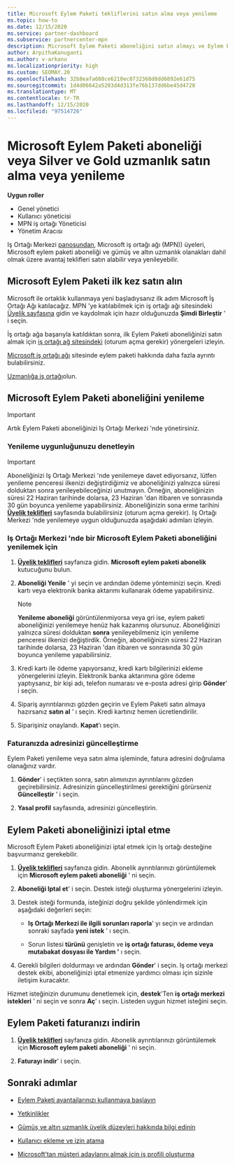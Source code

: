 ```yaml
---
title: Microsoft Eylem Paketi tekliflerini satın alma veya yenileme
ms.topic: how-to
ms.date: 12/15/2020
ms.service: partner-dashboard
ms.subservice: partnercenter-mpn
description: Microsoft Eylem Paketi aboneliğini satın almayı ve Eylem Paketi avantajları kullanmaya nasıl başlayacağınızı öğrenin. Ayrıca bkz. yenilemeyi, iptal etmeyi, faturanızı görüntülemeyi ve daha fazlasını öğrenin.
author: ArpithaKanuganti
ms.author: v-arkanu
ms.localizationpriority: high
ms.custom: SEOMAY.20
ms.openlocfilehash: 32b8eafa688ce6210ec0732368d8dd6892e61d75
ms.sourcegitcommit: 1d4d06642a5203d4d313fe76b137dd6be45d4728
ms.translationtype: MT
ms.contentlocale: tr-TR
ms.lasthandoff: 12/15/2020
ms.locfileid: "97514726"
---
```

# <a name="buy-or-renew-a-microsoft-action-pack-subscription-or-silver-and-gold-competencies"></a>Microsoft Eylem Paketi aboneliği veya Silver ve Gold uzmanlık satın alma veya yenileme


**Uygun roller**

- Genel yönetici
- Kullanıcı yöneticisi
- MPN iş ortağı Yöneticisi
- Yönetim Aracısı


Iş Ortağı Merkezi [panosundan](https://partner.microsoft.com/dashboard), Microsoft iş ortağı ağı (MPN)) üyeleri, Microsoft eylem paketi aboneliği ve gümüş ve altın uzmanlık olanakları dahil olmak üzere avantaj teklifleri satın alabilir veya yenileyebilir.

## <a name="buy-microsoft-action-pack-for-the-first-time"></a>Microsoft Eylem Paketi ilk kez satın alın

Microsoft ile ortaklık kullanmaya yeni başladıysanız ilk adım Microsoft İş Ortağı Ağı katılacağız. MPN 'ye katılabilmek için iş ortağı ağı sitesindeki [Üyelik sayfasına](https://partner.microsoft.com/membership) gidin ve kaydolmak için hazır olduğunuzda **Şimdi Birleştir** ' i seçin.

İş ortağı ağa başarıyla katıldıktan sonra, ilk Eylem Paketi aboneliğinizi satın almak için [iş ortağı ağ sitesindeki](https://partner.microsoft.com/membership/action-pack) (oturum açma gerekir) yönergeleri izleyin. 

[Microsoft iş ortağı ağı](https://partner.microsoft.com/membership/internal-use-software#simple-tab-content-3) sitesinde eylem paketi hakkında daha fazla ayrıntı bulabilirsiniz.

[Uzmanlığa iş ortağı](https://partner.microsoft.com/membership/competencies)olun. 

## <a name="renew-a-microsoft-action-pack-subscription"></a>Microsoft Eylem Paketi aboneliğini yenileme

>[!IMPORTANT]
>Artık Eylem Paketi aboneliğinizi Iş Ortağı Merkezi 'nde yönetirsiniz.

### <a name="check-your-renewal-eligibility"></a>Yenileme uygunluğunuzu denetleyin

>[!IMPORTANT]
>Aboneliğinizi Iş Ortağı Merkezi 'nde yenilemeye davet ediyorsanız, lütfen yenileme penceresi ilkenizi değiştirdiğimiz ve aboneliğinizi yalnızca süresi dolduktan sonra yenileyebileceğinizi unutmayın. Örneğin, aboneliğinizin süresi 22 Haziran tarihinde dolarsa, 23 Haziran 'dan itibaren ve sonrasında 30 gün boyunca yenileme yapabilirsiniz.
>Aboneliğinizin sona erme tarihini [**Üyelik teklifleri**](https://partnercenter.microsoft.com/pcv/partnership/offers) sayfasında bulabilirsiniz (oturum açma gerekir). Iş Ortağı Merkezi 'nde yenilemeye uygun olduğunuzda aşağıdaki adımları izleyin.  

### <a name="to-renew-a-microsoft-action-pack-subscription-in-the-partner-center"></a>Iş Ortağı Merkezi 'nde bir Microsoft Eylem Paketi aboneliğini yenilemek için

1. [**Üyelik teklifleri**](https://partnercenter.microsoft.com/pcv/partnership/offers) sayfanıza gidin. **Microsoft eylem paketi abonelik** kutucuğunu bulun.  

2. **Aboneliği Yenile** ' yi seçin ve ardından ödeme yönteminizi seçin. Kredi kartı veya elektronik banka aktarımı kullanarak ödeme yapabilirsiniz.

    >[!NOTE]
    >**Yenileme aboneliği** görüntülenmiyorsa veya gri ise, eylem paketi aboneliğinizi yenilemeye henüz hak kazanmış olursunuz. Aboneliğinizi yalnızca süresi dolduktan **sonra** yenileyebilmeniz için yenileme penceresi ilkenizi değiştirdik. Örneğin, aboneliğinizin süresi 22 Haziran tarihinde dolarsa, 23 Haziran 'dan itibaren ve sonrasında 30 gün boyunca yenileme yapabilirsiniz.  

3. Kredi kartı ile ödeme yapıyorsanız, kredi kartı bilgilerinizi ekleme yönergelerini izleyin. Elektronik banka aktarımına göre ödeme yaptıysanız, bir kişi adı, telefon numarası ve e-posta adresi girip **Gönder**' i seçin.

4. Sipariş ayrıntılarınızı gözden geçirin ve Eylem Paketi satın almaya hazırsanız **satın al** ' ı seçin. Kredi kartınız hemen ücretlendirilir.

5. Siparişiniz onaylandı. **Kapat**’ı seçin.

### <a name="update-your-bill-to-address"></a>Faturanızda adresinizi güncelleştirme

Eylem Paketi yenileme veya satın alma işleminde, fatura adresini doğrulama olanağınız vardır.

 1. **Gönder**' i seçtikten sonra, satın alımınızın ayrıntılarını gözden geçirebilirsiniz. Adresinizin güncelleştirilmesi gerektiğini görürseniz **Güncelleştir** ' i seçin.
  
 1. **Yasal profil** sayfasında, adresinizi güncelleştirin.

## <a name="cancel-your-action-pack-subscription"></a>Eylem Paketi aboneliğinizi iptal etme

Microsoft Eylem Paketi aboneliğinizi iptal etmek için Iş ortağı desteğine başvurmanız gerekebilir.

1. [**Üyelik teklifleri**](https://partnercenter.microsoft.com/pcv/partnership/offers) sayfanıza gidin. Abonelik ayrıntılarınızı görüntülemek için **Microsoft eylem paketi aboneliği** ' ni seçin. 

3. **Aboneliği Iptal et**' i seçin. Destek isteği oluşturma yönergelerini izleyin. 

4. Destek isteği formunda, isteğinizi doğru şekilde yönlendirmek için aşağıdaki değerleri seçin:

    -  **Iş Ortağı Merkezi ile ilgili sorunları raporla**' yı seçin ve ardından sonraki sayfada **yeni istek** ' ı seçin.

    -  Sorun listesi **türünü** genişletin ve **iş ortağı faturası, ödeme veya mutabakat dosyası ile Yardım '** ı seçin. 

5. Gerekli bilgileri doldurmayı ve ardından **Gönder**' i seçin. Iş ortağı merkezi destek ekibi, aboneliğinizi iptal etmenize yardımcı olması için sizinle iletişim kuracaktır.

Hizmet isteğinizin durumunu denetlemek için, **destek**'Ten **iş ortağı merkezi istekleri** ' ni seçin ve sonra **Aç**' ı seçin. Listeden uygun hizmet isteğini seçin.  

## <a name="download-your-action-pack-invoice"></a>Eylem Paketi faturanızı indirin

1. [**Üyelik teklifleri**](https://partnercenter.microsoft.com/pcv/partnership/offers) sayfanıza gidin. Abonelik ayrıntılarınızı görüntülemek için **Microsoft eylem paketi aboneliği** ' ni seçin. 

3. **Faturayı indir**' i seçin.
 
## <a name="next-steps"></a>Sonraki adımlar

-   [Eylem Paketi avantajlarınızı kullanmaya başlayın](manage-your-partner-network-benefits.md)

-   [Yetkinlikler](learn-about-competencies.md)

-   [Gümüş ve altın uzmanlık üyelik düzeyleri hakkında bilgi edinin](https://partner.microsoft.com/membership/internal-use-software#simple-tab-content-2)

-   [Kullanıcı ekleme ve izin atama](create-user-accounts-and-set-permissions.md)

-   [Microsoft’tan müşteri adaylarını almak için iş profili oluşturma](create-a-marketing-profile.md)
